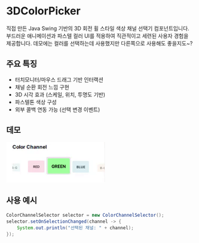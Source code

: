 # 3DColorPicker


직접 만든 Java Swing 기반의 3D 회전 휠 스타일 색상 채널 선택기 컴포넌트입니다.  
부드러운 애니메이션과 파스텔 컬러 UI를 적용하여 직관적이고 세련된 사용자 경험을 제공합니다.
데모에는 컬러를 선택하는데 사용했지만 다른쪽으로 사용해도 좋을지도~?

## 주요 특징
- 터치모니터/마우스 드래그 기반 인터랙션
- 채널 순환 회전 느낌 구현
- 3D 시각 효과 (스케일, 위치, 투명도 기반)
- 파스텔톤 색상 구성
- 외부 콜백 연동 가능 (선택 변경 이벤트)

## 데모

![3DColorPicker Demo](3DColorPicker.gif)

##  사용 예시

```java
ColorChannelSelector selector = new ColorChannelSelector();
selector.setOnSelectionChanged(channel -> {
    System.out.println("선택된 채널: " + channel);
});
